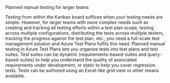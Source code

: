 Planned manual testing for larger teams

Testing from within the Kanban board suffices when your testing needs are simple. However, for larger teams with more complex needs such as creating and tracking all testing efforts within a test plan scope, testing across multiple configurations, distributing the tests across multiple testers, tracking the progress against the test plan, etc., you need a full-scale test management solution and Azure Test Plans fulfils this need. Planned manual testing in Azure Test Plans lets you organize tests into test plans and test suites. Test suites can be dynamic (requirements-based-suites and query-based-suites) to help you understand the quality of associated requirements under development, or static to help you cover regression tests. Tests can be authored using an Excel-like grid view or other means available.
